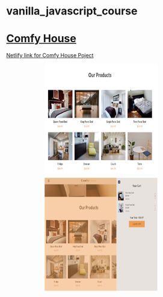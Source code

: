 # vanilla_javascript_course

# [Comfy House](https://5cffa19731496a90c3b5ef90--vanilla-js-comfy-house-project.netlify.app/) 

[Netlify link for Comfy House Poject](https://5cffa19731496a90c3b5ef90--vanilla-js-comfy-house-project.netlify.app/)

<p align = "center">
<img src="https://github.com/iizdebski/vanilla_javascript_course/blob/main/17_images/comfy_house2.JPG" width="300" height="300"> <img src="https://github.com/iizdebski/vanilla_javascript_course/blob/main/17_images/comfy_house3.JPG" width="300" height="300">
</p>